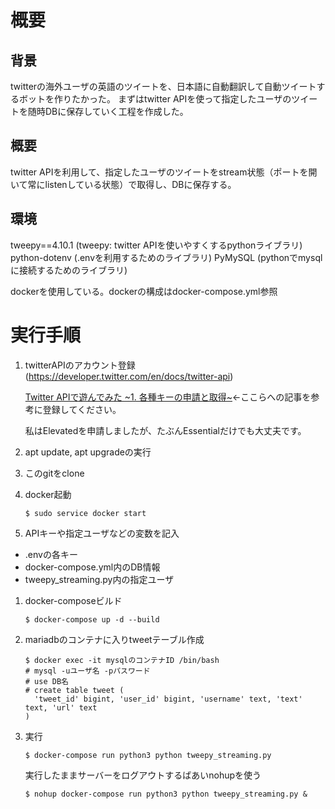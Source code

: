 # 概要
## 背景
twitterの海外ユーザの英語のツイートを、日本語に自動翻訳して自動ツイートするボットを作りたかった。
まずはtwitter APIを使って指定したユーザのツイートを随時DBに保存していく工程を作成した。
## 概要
twitter APIを利用して、指定したユーザのツイートをstream状態（ポートを開いて常にlistenしている状態）で取得し、DBに保存する。
## 環境
tweepy==4.10.1 (tweepy: twitter APIを使いやすくするpythonライブラリ)
python-dotenv (.envを利用するためのライブラリ)
PyMySQL (pythonでmysqlに接続するためのライブラリ)

dockerを使用している。dockerの構成はdocker-compose.yml参照
# 実行手順
1. twitterAPIのアカウント登録(https://developer.twitter.com/en/docs/twitter-api)

    [Twitter APIで遊んでみた ~1. 各種キーの申請と取得~](https://tech-lab.sios.jp/archives/21238)←ここらへの記事を参考に登録してください。

    私はElevatedを申請しましたが、たぶんEssentialだけでも大丈夫です。

1. apt update, apt upgradeの実行
1. このgitをclone
1. docker起動
    ```
    $ sudo service docker start
    ```
1. APIキーや指定ユーザなどの変数を記入
- .envの各キー
- docker-compose.yml内のDB情報
- tweepy_streaming.py内の指定ユーザ
1. docker-composeビルド
    ```
    $ docker-compose up -d --build
    ```
1. mariadbのコンテナに入りtweetテーブル作成
    ```
    $ docker exec -it mysqlのコンテナID /bin/bash
    # mysql -uユーザ名 -pパスワード
    # use DB名
    # create table tweet (
      'tweet_id' bigint, 'user_id' bigint, 'username' text, 'text' text, 'url' text
    )
    ```
1. 実行
    ```
    $ docker-compose run python3 python tweepy_streaming.py
    ```
    実行したままサーバーをログアウトするばあいnohupを使う
    ```
    $ nohup docker-compose run python3 python tweepy_streaming.py &
    ```